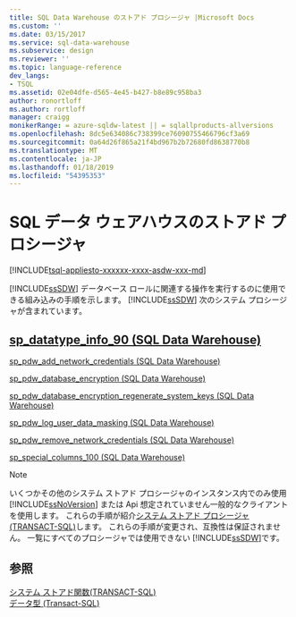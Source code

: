 ```yaml
---
title: SQL Data Warehouse のストアド プロシージャ |Microsoft Docs
ms.custom: ''
ms.date: 03/15/2017
ms.service: sql-data-warehouse
ms.subservice: design
ms.reviewer: ''
ms.topic: language-reference
dev_langs:
- TSQL
ms.assetid: 02e04dfe-d565-4e45-b427-b8e89c958ba3
author: ronortloff
ms.author: rortloff
manager: craigg
monikerRange: = azure-sqldw-latest || = sqlallproducts-allversions
ms.openlocfilehash: 8dc5e634086c738399ce76090755466796cf3a69
ms.sourcegitcommit: 0a64d26f865a21f4bd967b2b72680fd8638770b8
ms.translationtype: MT
ms.contentlocale: ja-JP
ms.lasthandoff: 01/18/2019
ms.locfileid: "54395353"
---
```

# <a name="sql-data-warehouse-stored-procedures"></a>SQL データ ウェアハウスのストアド プロシージャ
[!INCLUDE[tsql-appliesto-xxxxxx-xxxx-asdw-xxx-md](../../includes/tsql-appliesto-xxxxxx-xxxx-asdw-xxx-md.md)]

  [!INCLUDE[ssSDW](../../includes/sssdw-md.md)] データベース ロールに関連する操作を実行するのに使用できる組み込みの手順を示します。 [!INCLUDE[ssSDW](../../includes/sssdw-md.md)] 次のシステム プロシージャが含まれています。  
  
##  <a name="AggregateFunctions"></a> [sp_datatype_info_90 &#40;SQL Data Warehouse&#41;](../../relational-databases/system-stored-procedures/sp-datatype-info-90-sql-data-warehouse.md)  
  
 [sp_pdw_add_network_credentials &#40;SQL Data Warehouse&#41;](../../relational-databases/system-stored-procedures/sp-pdw-add-network-credentials-sql-data-warehouse.md)  
  
 [sp_pdw_database_encryption &#40;SQL Data Warehouse&#41;](../../relational-databases/system-stored-procedures/sp-pdw-database-encryption-sql-data-warehouse.md)  
  
 [sp_pdw_database_encryption_regenerate_system_keys &#40;SQL Data Warehouse&#41;](../../relational-databases/system-stored-procedures/sp-pdw-database-encryption-regenerate-system-keys-sql-data-warehouse.md)  
  
 [sp_pdw_log_user_data_masking &#40;SQL Data Warehouse&#41;](../../relational-databases/system-stored-procedures/sp-pdw-log-user-data-masking-sql-data-warehouse.md)  
  
 [sp_pdw_remove_network_credentials &#40;SQL Data Warehouse&#41;](../../relational-databases/system-stored-procedures/sp-pdw-remove-network-credentials-sql-data-warehouse.md)  
  
 [sp_special_columns_100 &#40;SQL Data Warehouse&#41;](../../relational-databases/system-stored-procedures/sp-special-columns-100-sql-data-warehouse.md)  
  
> [!NOTE]  
>  いくつかその他のシステム ストアド プロシージャのインスタンス内でのみ使用 [!INCLUDE[ssNoVersion](../../includes/ssnoversion-md.md)] または Api 想定されていません一般的なクライアントを使用します。 これらの手順が紹介[システム ストアド プロシージャ (TRANSACT-SQL)](https://msdn.microsoft.com/library/ms187961.aspx)します。 これらの手順が変更され、互換性は保証されません。 一覧にすべてのプロシージャでは使用できない [!INCLUDE[ssSDW](../../includes/sssdw-md.md)]です。  
  
## <a name="see-also"></a>参照  
 [システム ストアド関数&#40;TRANSACT-SQL&#41;](~/relational-databases/system-functions/system-functions-for-transact-sql.md)   
 [データ型 &#40;Transact-SQL&#41;](../../t-sql/data-types/data-types-transact-sql.md)  
  
  
